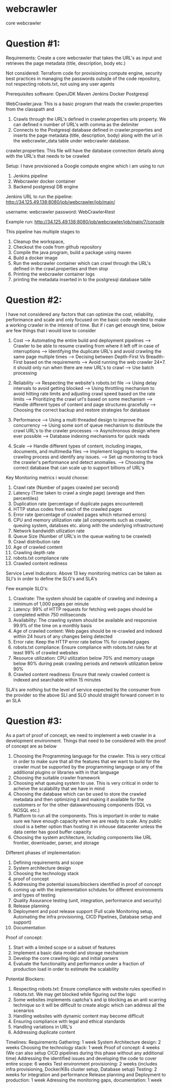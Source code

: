# webcrawler
core webcrawler

# Question #1:
Requirements:
Create a core webcrawler that takes the URL's as input and retrieves the page metadata (title, description, body etc.)

Not considered: Terraform code for provisioning compute engine, security best practices in managing the passwords outside of the code repository, not respecting robots.txt, not using any user agents


Prerequisites software:
OpenJDK
Maven
Jenkins
Docker
Postgresql

WebCrawler.java:
This is a basic program that reads the crawler.properties from the classpath and
1. Crawls through the URL's defined in crawler.properties urls property. We can defined n number of URL's with comma as the delimiter
2. Connects to the Postgresql database defined in crawler.properties and inserts the page metadata (title, description, body) along with the url in the webcrawler_data table under webcrawler database.

crawler.properties:
This file will have the database connection details along with the URL's that needs to be crawled

Setup:
I have provisioned a Google compute engine which i am using to run
1. Jenkins pipeline
2. Webcrawler docker container
3. Backend postgresql DB engine


Jenkins URL to run the pipeline: http://34.125.49.138:8080/job/webcrawler/job/main/

username: webcrawler
password: WebCrawler4test

Example run: http://34.125.49.138:8080/job/webcrawler/job/main/7/console


This pipeline has multiple stages to 
1. Cleanup the workspace,
2. Checkout the code from github repository
3. Compile the java program, build a package using maven
4. Build a docker image
5. Run the webcrawler container which can crawl through the URL's defined in the crawl.properties and then stop
6. Printing the webcrawler container logs
7. printing the metadata inserted in to the postgresql database table


# Question #2:
I have not considered any factors that can optimize the cost, reliability, performance and scale and only focused on the basic code needed to make a working crawler in the interest of time. But if i can get enough time, below are few things that i would love to consider

1. Cost
  --> Automating the entire build and deployment pipelines
  --> Crawler to be able to resume crawling from where it left off in case of interruptions
  --> Identifying the duplicate URL's and avoid crawling the same page multiple times
  --> Decising between Depth-First Vs Breadth-First based on the requirements
  --> Avoid running the web crawler 24*7. it should only run when there are new URL's to crawl
  --> Use batch processing

2. Reliability
  --> Respecting the website's robots.txt file
  --> Using delay intervals to avoid getting blocked
  --> Using throttling mechanism to avoid hitting rate limits and adjusting crawl speed based on the rate limits
  --> Prioritizing the crawl url's based on some mechanism
  --> Handle different types of content and page structures gracefully
  --> Choosing the correct backup and restore strategies for database

3. Performance
  --> Using a multi threaded design to improve the concurrency
  --> Using some sort of queue mechanism to distribute the crawl URL's to the crawler processes
  --> Asynchronous design where ever possible
  --> Database indexing mechanisms for quick reads

4. Scale
  --> Handle different types of content, including images, documents, and multimedia files
  --> Implement logging to record the crawling process and identify any issues.
  --> Set up monitoring to track the crawler's performance and detect anomalies.
  --> Choosing the correct database that can scale up to support billions of URL's

Key Monitoring metrics i would choose:
1. Crawl rate (Number of pages crawled per second)
2. Latency (Time taken to crawl a single page) (average and then percentiles)
3. Duplication rate (percentage of duplicate pages encountered)
4. HTTP status codes from each of the crawled pages
5. Error rate (percentage of crawled pages which returned errors)
6. CPU and memory utilization rate (all components such as crawler, queuing system, databses etc. along with the underlying infrastructure)
7. Network bandwidth utlization rate
8. Queue Size (Number of URL's in the queue waiting to be crawled)
9. Crawl distribution rate
10. Age of crawled content
11. Crawling depth rate
12. robots.txt compliance rate
13. Crawled content rediness

Service Level Indicators: 
Above 13 key monitoring metrics can be taken as SLI's in order to define the SLO's and SLA's

Few example SLO's:
1. Crawlrate: The system should be capable of crawling and indexing a minimum of 1,000 pages per minute
2. Latency: 99% of HTTP requests for fetching web pages should be completed within 750 milliseconds
3. Availability: The crawling system should be available and responsive 99.9% of the time on a monthly basis
4. Age of crawled content: Web pages should be re-crawled and indexed within 24 hours of any changes being detected
5. Error rate: Keep the HTTP error rate below 1% for crawled pages
6. robots.txt compliance: Ensure compliance with robots.txt rules for at least 99% of crawled websites
7. Resource utilization: CPU utilization below 70% and memory usage below 80% during peak crawling periods and network utilization below 90%
8. Crawled content readiness: Ensure that newly crawled content is indexed and searchable within 15 minutes

SLA's are nothing but the level of service expected by the consumer from the provider so the above SLI and SLO should straight forward convert in to an SLA

# Question #3:
As a part of proof of concept, we need to implement a web crawler in a development environment. Things that need to be considered with the proof of concept are as below

1. Choosing the Programming language for the crawler. This is very critical in order to make sure that all the features that we want to build for the crawler must be supported by the programming language or any of the additional plugins or libraries with in that language
2. Choosing the suitable crawler framework 
3. Choosing  what queuing system to use. This is very critical in order to acheive the scalability that we have in mind
4. Choosing the database which can be used to store the crawled metadata and then optimizing it and making it available for the customers or for the other datawarehousing components (SQL vs NOSQL etc.)
5. Platform to run all the components. This is important in order to make sure we have enough capacity when we are ready to scale. Any public cloud is a better option than hosting it in inhouse datacenter unless the data center has good buffer capacity
6. Choosing the system architecture, including components like URL frontier, downloader, parser, and storage


Different phases of implementation:
1. Defining requirements and scope
2. System architecture design
3. Choosing the technology stack
4. proof of concept
5. Addressing the potential issues/blockers identified in proof of concept
6. coming up with the implementation schdules for different environments and types of testing
7. Quality Assurance testing (unit, integration, performance and security)
8. Release planning
9. Deployment and post release support (Full scale Monitoring setup, Automating the infra provisioning, CICD Pipelines, Database setup and support)
10. Documentation

Proof of concept:
1. Start with a limited scope or a subset of features
2. Implement a basic data model and storage mechanism
3. Develop the core crawling logic and initial parsers
4. Evaluate the functionality and performance under a fraction of production load in order to estimate the scalability

Potential Blockers:
1. Respecting robots.txt: Ensure compliance with website rules specified in robots.txt. We may get blocked while figuring out the logic
2. Some websites implements captcha's and ip blocking as an anti scarring technique so it will be difficult to create alogic which can address all the scenarios
3. Handling websites with dynamic content may become difficult
4. Ensuring compliance with legal and ethical standards
5. Handling variations in URL's
6. Addressing duplicate content


Timelines:
Requirements Gathering: 1 week
System Architecture design: 2 weeks
Choosing the technology stack: 1 week
Proof of concept: 4 weeks (We can also setup CICD pipelines during this phase without any additional time)
Addressing the identified issues and developing the code to cover entire scope: 6 weeks
Test environment provisioning: 2 weeks (includes infra provisioning, Docker/K8s cluster setup, Database setup)
Testing: 2 weeks for integration and performance
Release planning and Deployment to production: 1 week
Adressing the monitoring gaps, documentation: 1 week


